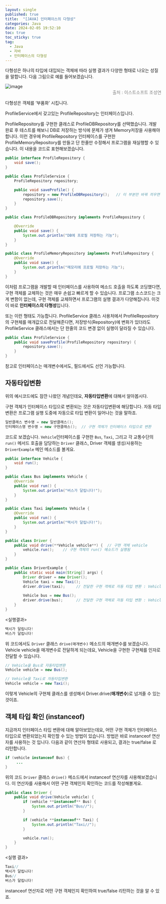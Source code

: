 ```yaml
---
layout: single
published: true
title:  "[JAVA] 인터페이스의 다형성"
categories: Java
date: 2024-02-05 19:52:10
toc: true
toc_sticky: true
tag:   
  - Java
  - 자바
  - 인터페이스의 다형성
---
```


다형성은 하나의 타입에 대입되는 객체에 따라 실행 결과가 다양한 형태로 나오는 성질을 말합니다. 다음 그림으로 예를 들어보겠습니다. 

![image](https://github.com/BaxDailyGit/BaxDailyGit/assets/99312529/68685c73-7e30-4c28-9f21-4fb9fcbd92d5)
<span style="color:gray; display: block; text-align: right;">출처 : 이스트소프트 조성연</span>

다형성은 객체를 ‘부품화’ 시킵니다.

ProfileService에서 갖고있는 ProfileRepository는 인터페이스입니다. 

ProfileRepository를 구현한 클래스로 ProfileDBRepository를 선택했습니다. 개발 완료 후 테스트를 해보니 DB로 저장하는 방식에 문제가 생겨 Memory저장을 사용해야합니다. 이런 경우에 ProfileRepository 인터페이스를 구현한 ProfileMemoryRepository를 만들고 단 한줄만 수정해서 프로그램을 재실행할 수 있습니다. 이 내용을 코드로 표현해보겠습니다. 

```java
public interface ProfileRepository {
    void save();
}
```

```java
public class ProfileService {
    ProfileRepository repository;

    public void saveProfile() {
        repository = new ProfileDBRepository();   // 이 부분만 바꿔 끼우면 됨
        repository.save();
    }
}
```

```java
public class ProfileDBRepository implements ProfileRepository {

    @Override
    public void save() {
        System.out.println("DB에 프로필 저장하는 기능");
    }
}
```

```java
public class ProfileMemoryRepository implements ProfileRepository {
    @Override
    public void save() {
        System.out.println("메모리에 프로필 저장하는 기능");
    }
}
```

이처럼 프로그램을 개발할 때 인터페이스를 사용하여 메소드 호출을 하도록 코딩했다면, 구현 객체를 교체하는 것은 매우 손쉽고 빠르게 할 수 있습니다. 프로그램 소스코드는 크게 변함이 없는데, 구현 객체를 교체하면서 프로그램의 실행 결과가 다양해집니다. 이것이 바로 **인터페이스의 다형성**입니다. 

또는 이런 형태도 가능합니다. ProfileService 클래스 사용처에서 ProfileRepository의 구현체를 매개값으로 전달해준다면, 저장방식(Repository)에 변화가 있더라도 ProfileService 클래스에서는 단 한줄의 코드 변경 없이 실행이 달라질 수 있습니다. 

```java
public class ProfileService {
    public void saveProfile(ProfileRepository repository) {
        repository.save();
    }
}
```

참고로 인터페이스는 매개변수에서도, 필드에서도 선언 가능합니다. 

## 자동타입변환

위의 예시코드에도 잠깐 나왔던 개념인데요, **자동타입변환**에 대해서 알아봅시다.

구현 객체가 인터페이스 타입으로 변환되는 것은 자동타입변환에 해당합니다. 자동 타입변환은 프로그램 실행 도중에 자동으로 타입 변환이 일어나는 것을 말하죠. 

```java
일반클래스 변수명 = new 일반클래스();    
인터페이스명 변수명 = new 구현클래스();  // 구현 객체가 인터페이스 타입으로 변환
```

코드로 보겠습니다. `Vehicle`인터페이스를 구현한 `Bus`, `Taxi`, 그리고 각 교통수단의 `run()` 메서드 호출을 담당하는 `Driver` 클래스, Driver 객체를 생성/사용하는 `DriverExample` 메인 메소드를 볼게요. 

```java
public interface Vehicle {
    void run();
}
```

```java
public class Bus implements Vehicle {
    @Override
    public void run() {
        System.out.println("버스가 달립니다!");
    }
}
```

```java
public class Taxi implements Vehicle {
    @Override
    public void run() {
        System.out.println("택시가 달립니다!");
    }
}
```

```java
public class Driver {
    public void drive(**Vehicle vehicle**) {  // 구현 객체 vehicle 
        vehicle.run();    // 구현 객체의 run() 메소드가 실행됨
    }
}
```

```java
public class DriverExample {
    public static void main(String[] args) {
        Driver driver = new Driver();
        Vehicle taxi = new Taxi();
        driver.drive(taxi);     // 전달한 구현 객체로 자동 타입 변환 : Vehicle vehicle = taxi; 
        
        Vehicle bus = new Bus();
        driver.drive(bus);      // 전달한 구현 객체로 자동 타입 변환 : Vehicle vehicle = bus;
    }
}
```

<실행결과>

```java
택시가 달립니다!
버스가 달립니다!
```

위 코드에서도 `Driver` 클래스 `drive(매개변수)` 메소드의 매개변수를 보겠습니다. Vehicle vehicle을 매개변수로 전달하게 되는데요, Vehicle을 구현한 구현체를 인자로 전달할 수 있습니다. 

```java
// Vehicle을 Bus로 자동타입변환
Vehicle vehicle = new Bus();   

// Vehicle을 Taxi로 자동타입변환
Vehicle vehicle = new Taxi();
```

이렇게 Vehicle의 구현체 클래스를 생성해서 Driver.drive(**매개변수**)로 넘겨줄 수 있는 것이죠.

## 객체 타입 확인 (instanceof)

지금까지 인터페이스 타입 변환에 대해 알아보았는데요, 어떤 구현 객체가 인터페이스 타입으로 변환되었는지 확인할 수 있는 방법이 있습니다. 방법은 바로 instanceof 연산자를 사용하는 것 입니다. 다음과 같이 연산자 형태로 사용되고, 결과는 true/false 로 리턴합니다. 

```java
if (vehicle instanceof Bus) {
	 ...
}
```

위의 코드 `Driver` 클래스 `drive()` 메소드에서 instanceof 연산자를 사용해보겠습니다. 이 연산자를 사용해서 어떤 구현 객체인지 확인하는 코드를 작성해볼게요. 

```java
public class Driver {
    public void drive(Vehicle vehicle) {
        if (vehicle **instanceof** Bus) {
            System.out.println("Bus//");
        }

        if (vehicle **instanceof** Taxi) {
            System.out.println("Taxi//");
        }

        vehicle.run();
    }
}
```

<실행 결과>

```java
Taxi//
택시가 달립니다!
Bus//
버스가 달립니다!
```

instanceof 연산자로 어떤 구현 객체인지 확인하여 true/false 리턴하는 것을 알 수 있죠.